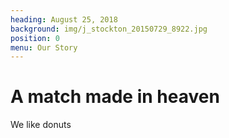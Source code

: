 ```yaml
---
heading: August 25, 2018
background: img/j_stockton_20150729_8922.jpg
position: 0
menu: Our Story
---
```


# A match made in heaven

We like donuts